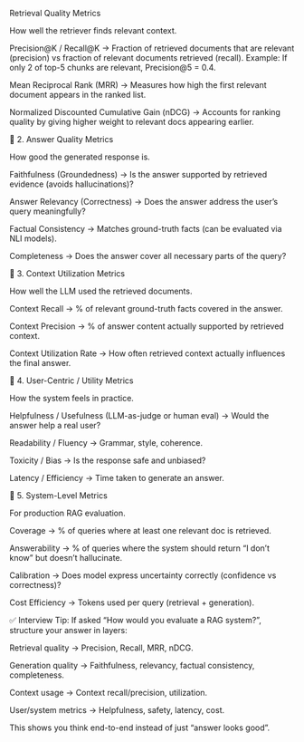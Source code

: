 Retrieval Quality Metrics

How well the retriever finds relevant context.

Precision@K / Recall@K → Fraction of retrieved documents that are relevant (precision) vs fraction of relevant documents retrieved (recall).
Example: If only 2 of top-5 chunks are relevant, Precision@5 = 0.4.

Mean Reciprocal Rank (MRR) → Measures how high the first relevant document appears in the ranked list.

Normalized Discounted Cumulative Gain (nDCG) → Accounts for ranking quality by giving higher weight to relevant docs appearing earlier.

🔹 2. Answer Quality Metrics

How good the generated response is.

Faithfulness (Groundedness) → Is the answer supported by retrieved evidence (avoids hallucinations)?

Answer Relevancy (Correctness) → Does the answer address the user’s query meaningfully?

Factual Consistency → Matches ground-truth facts (can be evaluated via NLI models).

Completeness → Does the answer cover all necessary parts of the query?

🔹 3. Context Utilization Metrics

How well the LLM used the retrieved documents.

Context Recall → % of relevant ground-truth facts covered in the answer.

Context Precision → % of answer content actually supported by retrieved context.

Context Utilization Rate → How often retrieved context actually influences the final answer.

🔹 4. User-Centric / Utility Metrics

How the system feels in practice.

Helpfulness / Usefulness (LLM-as-judge or human eval) → Would the answer help a real user?

Readability / Fluency → Grammar, style, coherence.

Toxicity / Bias → Is the response safe and unbiased?

Latency / Efficiency → Time taken to generate an answer.

🔹 5. System-Level Metrics

For production RAG evaluation.

Coverage → % of queries where at least one relevant doc is retrieved.

Answerability → % of queries where the system should return “I don’t know” but doesn’t hallucinate.

Calibration → Does model express uncertainty correctly (confidence vs correctness)?

Cost Efficiency → Tokens used per query (retrieval + generation).

✅ Interview Tip:
If asked “How would you evaluate a RAG system?”, structure your answer in layers:

Retrieval quality → Precision, Recall, MRR, nDCG.

Generation quality → Faithfulness, relevancy, factual consistency, completeness.

Context usage → Context recall/precision, utilization.

User/system metrics → Helpfulness, safety, latency, cost.

This shows you think end-to-end instead of just “answer looks good”.